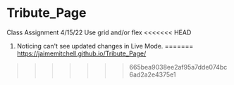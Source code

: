# Tribute_Page
Class Assignment 4/15/22 Use grid and/or flex
<<<<<<< HEAD
1. Noticing can't see updated changes in Live Mode. 
=======
https://jaimemitchell.github.io/Tribute_Page/
>>>>>>> 665bea9038ee2af95a7dde074bc6ad2a2e4375e1
